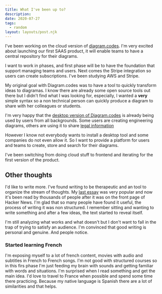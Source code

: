```yaml
---
title: What I've been up to?
description: 
date: 2020-07-27
tags:
  - random
layout: layouts/post.njk
---
```


I've been working on the cloud version of [diagram.codes](https://diagram.codes). I'm very excited about launching our first SAAS product, it will enable teams to have a central repository for their diagrams.

I want to work in phases, and first phase will be to have the foundation that support managing teams and users. Next comes the Stripe integration so users can create subscriptions. I've been studying AWS and Stripe. 

My original goal with Diagram.codes was to have a tool to quickly transform ideas to diagramas. I know there are already some open source tools out there but I didn't find what I was looking for, especially, I wanted a **very** simple syntax so a non technical person can quickly produce a diagram to share with her colleagues or students.

I'm very happy that the [desktop version of Diagram.codes](https://studio.diagram.codes) is already being used by users from all backgrounds. Some users are creating engineering diagrams, others are using it to share [legal information](https://twitter.com/ProsecutionThe/status/1272673698772811777)

However I know not everybody wants to install a desktop tool and some companies do not even allow it. So I want to provide a platform for users and teams to create, store and search for their diagrams. 

I've been switching from doing cloud stuff to frontend and iterating for the first version of the product. 

## Other thoughts

I'd like to write more. I've found writing to be therapeutic and an tool to organize the stream of thoughts. My [last essay](https://hugozap.com/posts/how-to-finish-your-side-project/) was very popular and now it's been read by thousands of people after it was on the front page of Hacker News. I'm glad that so many people have found it useful, the process of writing it was non structured. I remember sitting and wanting to write something and after a few ideas, the text started to reveal itself. 

I'm still analyzing what works and what doesn't but I don't want to fall in the trap of trying to satisfy an audience. I'm convinced that good writing is personal and genuine. And people notice.

### Started learning French

I'm exposing myself to a lot of french content, movies with audio and subtitles in French to French songs. I'm not good with structured courses so in this firs phase I'm just feeding my brain with sounds and getting familiar with words and situations. I'm surprised when I read something and get the main idea. I'd love to travel to France when possible and spend some time there practicing. Because my native language is Spanish there are a lot of similarities and that helps.
 
